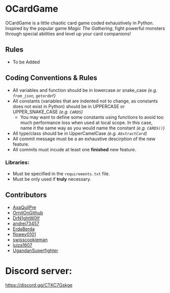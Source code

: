 # OCardGame
OCardGame is a little chaotic card game coded exhaustively in Python. Inspired by the popular game *Magic The Gathering*, fight powerful monsters through special abilities and level up your card companions!

## Rules
- To be Added

## Coding Conventions & Rules
- All variables and function should be in lowercase or snake_case *(e.g. `from_json`, `getordef`)*
- All constants (variables that are indented not to change, as constants does not exist in Python) should be in UPPERCASE or UPPER_SNAKE_CASE *(e.g. `CARDS`)*
  - You may want to define some constants using functions to avoid too much performance loss when used at local scope. In this case, name it the same way as you would name the constant *(e.g. `CARDS()`)*
- All type/class should be in UpperCamelCase *(e.g. `AbstractCard`)*
- All commit message must be a an exhaustive descirption of the new feature.
- All commits must incude at least one **finished** new feature.

### Libraries:
- Must be specified in the `requirements.txt` file.
- Must be only used if **truly** necessary.

## Contributors
- [AxaQuilPre](https://github.com/AxaQuilPre)
- [OrnitOnGithub](https://github.com/OrnitOnGithub)
- [DrN1ghtW0lf](https://github.com/DrN1ghtW0lf)
- [andrei73457](https://github.com/andrei73457)
- [ErdaBerda](?)
- [flowey0101](https://github.com/flowey0101)
- [swisscookieman](https://github.com/swisscookieman)
- [luiza1607](https://github.com/luiza1607)
- [UgandanSuperfighter](https://github.com/UgandanSuperfighter)

# Discord server:

https://discord.gg/CTKC7Gskge

